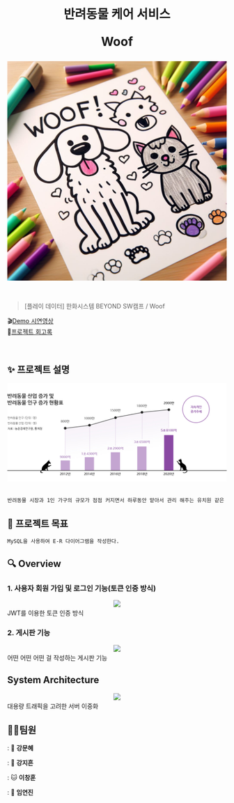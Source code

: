 <h1 align="center">
반려동물 케어 서비스  

Woof</h1>

![Alt text](main.jpg)

<center>
    <img src=""  style="zoom:76%;" align="center"/>
</center>



> [플레이 데이터] 한화시스템 BEYOND SW캠프 / Woof


🎬[Demo 시연영상](https://www.youtube.com/watch?v=dhMrKTwNI8U&lc=UgzCJR3WxkvsckRyyO94AaABAg&ab_channel=%EB%94%B0%EB%9D%BC%ED%95%98%EB%A9%B4%EC%84%9C%EB%B0%B0%EC%9A%B0%EB%8A%94IT)   
📃[프로젝트 회고록](블로그주소)

<br>

## ✨ 프로젝트 설명
![Alt text](<프로젝트설명 사진.png>)

```sh

반려동물 시장과 1인 가구의 규모가 점점 커지면서 하루동안 맡아서 관리 해주는 유치원 같은 서비스가 많아지고 있다. 하지만 관련 서비스를 쉽게 파악할 수 있는 시스템은 적어 선정하게 되었다.  
```

## 📌 프로젝트 목표

```sh
MySQL을 사용하여 E-R 다이어그램을 작성한다.
```


## 🔍 Overview

### 1. 사용자 회원 가입 및 로그인 기능(토큰 인증 방식)

<center>
    <img src="./img/pic2.png" />
</center>
JWT를 이용한 토큰 인증 방식

<br>

### 2. 게시판 기능

<center>
    <img src="./img/pic1.png" />
</center>
어떤 어떤 어떤 걸 작성하는 게시판 기능

<br>


## System Architecture

<center>
    <img src="./img/pic2.png" />
</center>
대용량 트래픽을 고려한 서버 이중화

<br>



## 🤼‍♂️팀원

: 🐶 **강문혜**

: 🐺 **강지흔**

: 🐱 **이창훈**

: 🦁 **임연진**